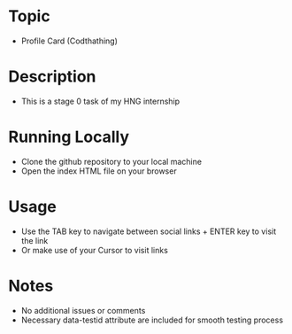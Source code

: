 # Topic
- Profile Card (Codthathing)

# Description
- This is a stage 0 task of my HNG internship

# Running Locally
- Clone the github repository to your local machine
- Open the index HTML file on your browser

# Usage
- Use the TAB key to navigate between social links + ENTER key to visit the link
- Or make use of your Cursor to visit links

# Notes
- No additional issues or comments 
- Necessary data-testid attribute are included for smooth testing process